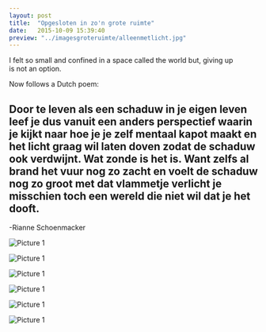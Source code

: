 ```yaml
---
layout: post
title:  "Opgesloten in zo'n grote ruimte"
date:   2015-10-09 15:39:40
preview: "../imagesgroteruimte/alleenmetlicht.jpg"
---
```


I felt so small and confined in a space called the world but, giving up is not an option.

Now follows a Dutch poem:

Door te leven als een schaduw in je eigen
leven leef je dus vanuit een anders
perspectief waarin je kijkt naar hoe je je zelf
mentaal kapot maakt en het licht graag wil
laten doven zodat de schaduw ook verdwijnt.
Wat zonde is het is. Want zelfs al brand het
vuur nog zo zacht en voelt de schaduw nog
zo groot met dat vlammetje verlicht je
misschien toch een wereld die niet wil dat je
het dooft.
-
-Rianne Schoenmacker

![Picture 1](../../../../images/imagesgroteruimte/lichtdraai.jpg)

![Picture 1](../../../../images/imagesgroteruimte/lichtwitrood.jpg)

![Picture 1](../../../../images/imagesgroteruimte/lichtgroen.jpg)

![Picture 1](../../../../images/imagesgroteruimte/lichtroodwit.jpg)

![Picture 1](../../../../images/imagesgroteruimte/lichtstip.jpg)

![Picture 1](../../../../images/imagesgroteruimte/lichtwit.jpg)
